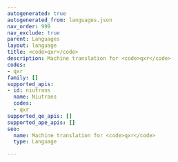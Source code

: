```yaml
---
autogenerated: true
autogenerated_from: languages.json
nav_order: 999
nav_exclude: true
parent: Languages
layout: language
title: <code>qxr</code>
description: Machine translation for <code>qxr</code>
codes:
- qxr
family: []
supported_apis:
- id: niutrans
  name: Niutrans
  codes:
  - qxr
supported_qe_apis: []
supported_ape_apis: []
seo:
  name: Machine translation for <code>qxr</code>
  type: Language

---
```


